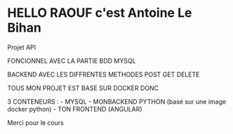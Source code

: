 # HELLO RAOUF c'est Antoine Le Bihan

Projet API 

FONCIONNEL AVEC LA PARTIE BDD MYSQL 

BACKEND AVEC LES DIFFRENTES METHODES POST GET DELETE 

TOUS MON PROJET EST BASE SUR DOCKER DONC 

  3 CONTENEURS :
    - MYSQL
    - MONBACKEND PYTHON (basé sur une image docker python)
    - TON FRONTEND (ANGULAR)
    
    
  Merci pour le cours 
